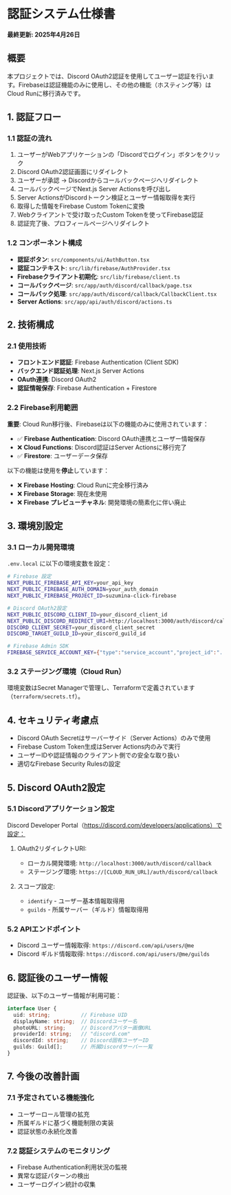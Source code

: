 # 認証システム仕様書

**最終更新: 2025年4月26日**

## 概要

本プロジェクトでは、Discord OAuth2認証を使用してユーザー認証を行います。Firebaseは認証機能のみに使用し、その他の機能（ホスティング等）はCloud Runに移行済みです。

## 1. 認証フロー

### 1.1 認証の流れ

1. ユーザーがWebアプリケーションの「Discordでログイン」ボタンをクリック
2. Discord OAuth2認証画面にリダイレクト
3. ユーザーが承認 → Discordからコールバックページへリダイレクト
4. コールバックページでNext.js Server Actionsを呼び出し
5. Server ActionsがDiscordトークン検証とユーザー情報取得を実行
6. 取得した情報をFirebase Custom Tokenに変換
7. Webクライアントで受け取ったCustom Tokenを使ってFirebase認証
8. 認証完了後、プロフィールページへリダイレクト

### 1.2 コンポーネント構成

- **認証ボタン**: `src/components/ui/AuthButton.tsx`
- **認証コンテキスト**: `src/lib/firebase/AuthProvider.tsx`
- **Firebaseクライアント初期化**: `src/lib/firebase/client.ts`
- **コールバックページ**: `src/app/auth/discord/callback/page.tsx`
- **コールバック処理**: `src/app/auth/discord/callback/CallbackClient.tsx`
- **Server Actions**: `src/app/api/auth/discord/actions.ts`

## 2. 技術構成

### 2.1 使用技術

- **フロントエンド認証**: Firebase Authentication (Client SDK)
- **バックエンド認証処理**: Next.js Server Actions
- **OAuth連携**: Discord OAuth2
- **認証情報保存**: Firebase Authentication + Firestore

### 2.2 Firebase利用範囲

**重要**: Cloud Run移行後、Firebaseは以下の機能のみに使用されています：

- ✅ **Firebase Authentication**: Discord OAuth連携とユーザー情報保存
- ❌ **Cloud Functions**: Discord認証はServer Actionsに移行完了
- ✅ **Firestore**: ユーザーデータ保存

以下の機能は使用を**停止**しています：

- ❌ **Firebase Hosting**: Cloud Runに完全移行済み
- ❌ **Firebase Storage**: 現在未使用
- ❌ **Firebase プレビューチャネル**: 開発環境の簡素化に伴い廃止

## 3. 環境別設定

### 3.1 ローカル開発環境

`.env.local` に以下の環境変数を設定：

```sh
# Firebase 設定
NEXT_PUBLIC_FIREBASE_API_KEY=your_api_key
NEXT_PUBLIC_FIREBASE_AUTH_DOMAIN=your_auth_domain
NEXT_PUBLIC_FIREBASE_PROJECT_ID=suzumina-click-firebase

# Discord OAuth2設定
NEXT_PUBLIC_DISCORD_CLIENT_ID=your_discord_client_id
NEXT_PUBLIC_DISCORD_REDIRECT_URI=http://localhost:3000/auth/discord/callback
DISCORD_CLIENT_SECRET=your_discord_client_secret
DISCORD_TARGET_GUILD_ID=your_discord_guild_id

# Firebase Admin SDK
FIREBASE_SERVICE_ACCOUNT_KEY={"type":"service_account","project_id":"...","private_key_id":"..."}
```

### 3.2 ステージング環境（Cloud Run）

環境変数はSecret Managerで管理し、Terraformで定義されています（`terraform/secrets.tf`）。

## 4. セキュリティ考慮点

- Discord OAuth Secretはサーバーサイド（Server Actions）のみで使用
- Firebase Custom Token生成はServer Actions内のみで実行
- ユーザーIDや認証情報のクライアント側での安全な取り扱い
- 適切なFirebase Security Rulesの設定

## 5. Discord OAuth2設定

### 5.1 Discordアプリケーション設定

Discord Developer Portal（<https://discord.com/developers/applications）で設定：>

1. OAuth2リダイレクトURI:
   - ローカル開発環境: `http://localhost:3000/auth/discord/callback`
   - ステージング環境: `https://[CLOUD_RUN_URL]/auth/discord/callback`

2. スコープ設定:
   - `identify` - ユーザー基本情報取得用
   - `guilds` - 所属サーバー（ギルド）情報取得用

### 5.2 APIエンドポイント

- Discord ユーザー情報取得: `https://discord.com/api/users/@me`
- Discord ギルド情報取得: `https://discord.com/api/users/@me/guilds`

## 6. 認証後のユーザー情報

認証後、以下のユーザー情報が利用可能：

```typescript
interface User {
  uid: string;          // Firebase UID
  displayName: string;  // Discordユーザー名
  photoURL: string;     // Discordアバター画像URL
  providerId: string;   // "discord.com"
  discordId: string;    // Discord固有ユーザーID
  guilds: Guild[];      // 所属Discordサーバー一覧
}
```

## 7. 今後の改善計画

### 7.1 予定されている機能強化

- ユーザーロール管理の拡充
- 所属ギルドに基づく機能制限の実装
- 認証状態の永続化改善

### 7.2 認証システムのモニタリング

- Firebase Authentication利用状況の監視
- 異常な認証パターンの検出
- ユーザーログイン統計の収集
